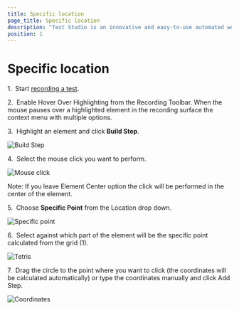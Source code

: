 ```yaml
---
title: Specific location
page_title: Specific location
description: "Test Studio is an innovative and easy-to-use automated web, WPF and load testing solution. Test Studio tests support essential technologies like ASP.NET AJAX, Silverlight, PHP and MVC. HTML5, Testing framework, functional testing, performance testing, load testing, exploratory testing, manual testing."
position: 1
---
```

# Specific location

1.&nbsp; Start <a href="/getting-started/test-recording/overview" target="_blank">recording a test</a>.

2.&nbsp; Enable Hover Over Highlighting from the Recording Toolbar. When the mouse pauses over a highlighted element in the recording surface the context menu with multiple options.

3.&nbsp; Highlight an element and click **Build Step**.

![Build Step][1]

4.&nbsp; Select the mouse click you want to perform.

![Mouse click][2]

Note: If you leave Element Center option the click will be performed in the center of the element.

5.&nbsp; Choose **Specific Point** from the Location drop down.

![Specific point][3]

6.&nbsp; Select against which part of the element will be the specific point calculated from the grid (1).

![Tetris][4]

7.&nbsp; Drag the circle to the point where you want to click (the coordinates will be calculated automatically) or type the coordinates manually and click Add Step.

![Coordinates][5]

[1]: /img/features/recorder/mouse-actions/relative-mouse-click/fig1.png
[2]: /img/features/recorder/mouse-actions/relative-mouse-click/fig2.png
[3]: /img/features/recorder/mouse-actions/relative-mouse-click/fig3.png
[4]: /img/features/recorder/mouse-actions/relative-mouse-click/fig4.png
[5]: /img/features/recorder/mouse-actions/relative-mouse-click/fig5.png
